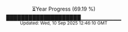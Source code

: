 <p align="center">
⏳Year Progress (69.19 %) <br>
████████████████████▁▁▁▁▁▁▁▁▁▁ <br>
<sub>Updated: Wed, 10 Sep 2025 12:46:10 GMT</sub>
</p>

